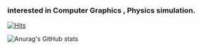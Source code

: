 ### interested in Computer Graphics , Physics simulation.   


[![Hits](https://hits.seeyoufarm.com/api/count/incr/badge.svg?url=https%3A%2F%2Fgithub.com%2FLEE-JAE-HYUN179&count_bg=%2379C83D&title_bg=%23555555&icon=riseup.svg&icon_color=%23E7E7E7&title=hits&edge_flat=false)](https://hits.seeyoufarm.com)

<!-- [![Top Langs](https://github-readme-stats.vercel.app/api/top-langs/?username=LEE-JAE-HYUN179)](https://github.com/anuraghazra/github-readme-stats) [![Anurag's GitHub stats](https://github-readme-stats.vercel.app/api?username=LEE-JAE-HYUN179)](https://github.com/anuraghazra/github-readme-stats)  -->

![Anurag's GitHub stats](https://github-readme-stats.vercel.app/api?username=LEE-JAE-HYUN179&show_icons=true&theme=radical)


<!--
**LEE-JAE-HYUN179/LEE-JAE-HYUN179** is a ✨ _special_ ✨ repository because its `README.md` (this file) appears on your GitHub profile.

Here are some ideas to get you started:

- 🔭 I’m currently working on ...
- 🌱 I’m currently learning ...
- 👯 I’m looking to collaborate on ...
- 🤔 I’m looking for help with ...
- 💬 Ask me about ...
- 📫 How to reach me: ...
- 😄 Pronouns: ...
- ⚡ Fun fact: ...
-->

